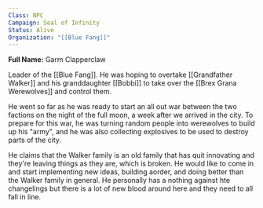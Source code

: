 ```yaml
---
Class: NPC
Campaign: Seal of Infinity
Status: Alive
Organization: "[[Blue Fang]]"
---
```

**Full Name:** Garm Clapperclaw

Leader of the [[Blue Fang]]. He was hoping to overtake [[Grandfather Walker]] and his granddaughter [[Bobbi]] to take over the [[Brex Grana Werewolves]] and control them. 

He went so far as he was ready to start an all out war between the two factions on the night of the full moon, a week after we arrived in the city. To prepare for this war, he was turning random people into werewolves to build up his "army", and he was also collecting explosives to be used to destroy parts of the city.

He claims that the Walker family is an old family that has quit innovating and they're leaving things as they are, which is broken. He would like to come in and start implementing new ideas, building aorder, and doing better than the Walker family in general. He personally has a nothing against hte changelings but there is a lot of new blood around here and they need to all fall in line.